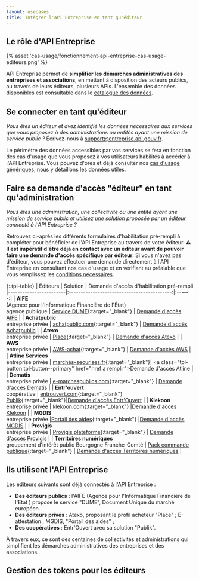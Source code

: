 ```yaml
---
layout: usecases
title: Intégrer l'API Entreprise en tant qu'éditeur
---
```


## Le rôle d'API Entreprise

{% asset 'cas-usage/fonctionnement-api-entreprise-cas-usage-editeurs.png' %}

API Entreprise permet de **simplifier les démarches administratives des entreprises et associations**, en mettant à disposition des acteurs publics, au travers de leurs éditeurs, plusieurs APIs. L'ensemble des données disponibles est consultable dans le [catalogue des données](https://entreprise.api.gouv.fr/catalogue/).


## Se connecter en tant qu'éditeur

*Vous êtes un éditeur et avez identifié les données nécessaires aux services que vous proposez à des administrations ou entités ayant une mission de service public ?*
Écrivez-nous à [support@entreprise.api.gouv.fr](mailto:support@entreprise.api.gouv.fr).

Le périmètre des données accessibles par vos services se fera en fonction des cas d'usage que vous proposez à vos utilisateurs habilités à accéder à l'API Entreprise. Vous pouvez d'ores et déjà consulter nos [cas d'usage génériques](https://entreprise.api.gouv.fr/cas_usage/), nous y détaillons les données utiles.

## Faire sa demande d'accès "éditeur" en tant qu'administration

*Vous êtes une administration, une collectivité ou une entité ayant une mission de service public et utilisez une solution proposée par un éditeur connecté à l'API Entreprise ?* 

Retrouvez ci-après les différents formulaires d'habilitation pré-rempli à compléter pour bénéficier de l'API Entreprise au travers de votre éditeur. ⚠️ **Il est impératif d'être déjà en contact avec un éditeur avant de pouvoir faire une demande d'accès spécifique par éditeur**. Si vous n'avez pas d'éditeur, vous pouvez effectuer une demande directement à l'API Entreprise en consultant nos cas d'usage et en vérifiant au préalable que vous remplissez les [conditions nécessaires](https://entreprise.api.gouv.fr/doc/#une-habilitation-instruite-par-la-dinum).

{:.tpl-table}
| Éditeurs    |   Solution      |  Demande d'accès d'habilitation pré-rempli
|------------------------|:-------------------------------------------:|:------:|
|    **AIFE** <br>(Agence pour l'Informatique Financière de l'État)<br> agence publique        | [Service DUME](https://dume.chorus-pro.gouv.fr/#/){:target="_blank"} |   <a class="tpl-button tpl-button--primary" href="href à remplir">Demande d'accès AIFE</a> |
|      **Achatpublic** <br> entreprise privée    | [achatpublic.com](https://www.achatpublic.com/){:target="_blank"}  |   <a class="tpl-button tpl-button--primary" href="href à remplir">Demande d'accès Achatpublic</a> |
|    **Atexo**  <br> entreprise privée    | [Place](https://www.marches-publics.gouv.fr/){:target="_blank"}     | <a class="tpl-button tpl-button--primary" href="href à remplir">Demande d'accès Atexo</a> |
|    **AWS** <br> entreprise privée  |    [AWS-achat](https://www.marches-publics.info){:target="_blank"}  | <a class="tpl-button tpl-button--primary" href="href à remplir">Demande d'accès AWS</a> |
|    **Atline Services**  <br> entreprise privée |    [marchés-securises.fr](https://www.marches-securises.fr/entreprise/?){:target="_blank"}| <a class="tpl-button tpl-button--primary" href="href à remplir">Demande d'accès Atline</a> |
|    **Dematis** <br> entreprise privée  |       [e-marchespublics.com](https://www.e-marchespublics.com/){:target="_blank"}  | <a class="tpl-button tpl-button--primary" href="href à remplir">Demande d'accès Dematis</a> |
|    **Entr'ouvert** <br> coopérative |       [entrouvert.com](https://www.entrouvert.com){:target="_blank"} <br> [Publik](https://publik.entrouvert.com/){:target="_blank"}|<a class="tpl-button tpl-button--primary" href="href à remplir">Demande d'accès Entr'Ouvert</a> |
|    **Klekoon** <br> entreprise privée |     [klekoon.com](https://www.klekoon.com/){:target="_blank"} |<a class="tpl-button tpl-button--primary" href="href à remplir">Demande d'accès Klekoon</a> |
|    **MGDIS** <br> entreprise privée  |[Portail des aides](https://www.mgdis.fr/nos-solutions/pilotage-des-aides-versees/){:target="_blank"}  |<a class="tpl-button tpl-button--primary" href="href à remplir">Demande d'accès MGDIS</a> |
|    **Provigis** <br> entreprise privée  |     [Provigis plateforme](https://www.provigis.com/connexion-plateforme-donneur-dordres/){:target="_blank"} | <a class="tpl-button tpl-button--primary" href="href à remplir">Demande d'accès Provigis</a> |
|    **Territoires numériques** <br> groupement d'intérêt public Bourgogne Franche-Comté |     [Pack commande publique](https://www.ternum-bfc.fr/services/pack-commande-publique){:target="_blank"} | <a class="tpl-button tpl-button--primary" href="href à remplir">Demande d'accès Territoires numériques</a> |


## Ils utilisent l'API Entreprise

Les éditeurs suivants sont déjà connectés à l'API Entreprise : 

- **Des éditeurs publics** : l'AIFE (Agence pour l'Informatique Financière de l'Etat ) propose le service "DUME", Document Unique du marché européen.
- **Des éditeurs privés** : Atexo, proposant le profil acheteur "Place" ; E-attestation ; MGDIS, "Portail des aides" ; 
- **Des coopératives** : Entr'Ouvert avec sa solution "Publik".

À travers eux, ce sont des centaines de collectivités et administrations qui simplifient les démarches administratives des entreprises et des associations.
<br>

## Gestion des tokens pour les éditeurs


